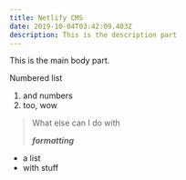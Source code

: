 ```yaml
---
title: Netlify CMS
date: 2019-10-04T03:42:09.403Z
description: This is the description part
---
```


This is the main body part.

Numbered list

1. and numbers
2. too, wow

> What else can I do with
>
> _**formatting**_

- a list
- with stuff
